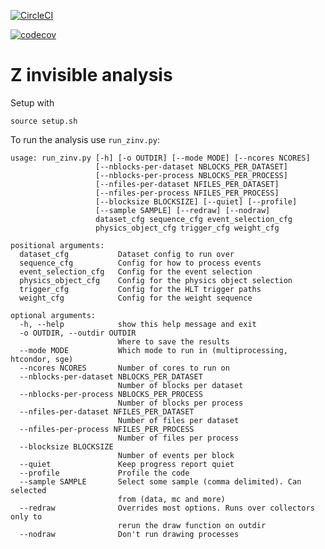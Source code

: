 [![CircleCI](https://circleci.com/gh/shane-breeze/zinv-analysis.svg?style=shield)](https://circleci.com/gh/shane-breeze/zinv-analysis)

[![codecov](https://codecov.io/gh/shane-breeze/zinv-analysis/branch/master/graph/badge.svg)](https://codecov.io/gh/shane-breeze/zinv-analysis)

# Z invisible analysis

Setup with

```
source setup.sh
```


To run the analysis use `run_zinv.py`:

```
usage: run_zinv.py [-h] [-o OUTDIR] [--mode MODE] [--ncores NCORES]
                   [--nblocks-per-dataset NBLOCKS_PER_DATASET]
                   [--nblocks-per-process NBLOCKS_PER_PROCESS]
                   [--nfiles-per-dataset NFILES_PER_DATASET]
                   [--nfiles-per-process NFILES_PER_PROCESS]
                   [--blocksize BLOCKSIZE] [--quiet] [--profile]
                   [--sample SAMPLE] [--redraw] [--nodraw]
                   dataset_cfg sequence_cfg event_selection_cfg
                   physics_object_cfg trigger_cfg weight_cfg

positional arguments:
  dataset_cfg           Dataset config to run over
  sequence_cfg          Config for how to process events
  event_selection_cfg   Config for the event selection
  physics_object_cfg    Config for the physics object selection
  trigger_cfg           Config for the HLT trigger paths
  weight_cfg            Config for the weight sequence

optional arguments:
  -h, --help            show this help message and exit
  -o OUTDIR, --outdir OUTDIR
                        Where to save the results
  --mode MODE           Which mode to run in (multiprocessing, htcondor, sge)
  --ncores NCORES       Number of cores to run on
  --nblocks-per-dataset NBLOCKS_PER_DATASET
                        Number of blocks per dataset
  --nblocks-per-process NBLOCKS_PER_PROCESS
                        Number of blocks per process
  --nfiles-per-dataset NFILES_PER_DATASET
                        Number of files per dataset
  --nfiles-per-process NFILES_PER_PROCESS
                        Number of files per process
  --blocksize BLOCKSIZE
                        Number of events per block
  --quiet               Keep progress report quiet
  --profile             Profile the code
  --sample SAMPLE       Select some sample (comma delimited). Can selected
                        from (data, mc and more)
  --redraw              Overrides most options. Runs over collectors only to
                        rerun the draw function on outdir
  --nodraw              Don't run drawing processes
```
